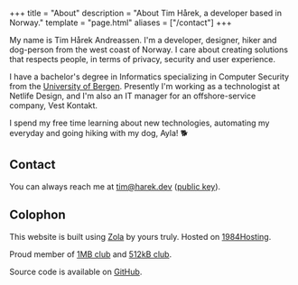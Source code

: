 +++
title = "About"
description = "About Tim Hårek, a developer based in Norway."
template = "page.html"
aliases = ["/contact"]
+++

My name is Tim Hårek Andreassen. I'm a developer, designer, hiker and 
dog-person from the west coast of Norway. I care about creating solutions that
respects people, in terms of privacy, security and user experience.

I have a bachelor's degree in Informatics specializing in Computer Security 
from the [University of Bergen][uib]. Presently I'm working as a technologist
at Netlife Design, and I'm also an IT manager for an offshore-service
company, Vest Kontakt.

I spend my free time learning about new technologies, automating my everyday 
and going hiking with my dog, Ayla! 🐕

## Contact

You can always reach me at 
<a href="mailto:tim@harek.dev" rel="me">tim@harek.dev</a> ([public key](/key)).

## Colophon

This website is built using [Zola][zola] by yours truly.
Hosted on [1984Hosting][1984].

Proud member of [1MB club][1mb] and [512kB club][512kb].

Source code is available on [GitHub][sourcecode].

[1984]: https://1984hosting.com
[zola]: https://getzola.org
[1mb]: https://1mb.club
[512kb]: https://512kb.club
[sourcecode]: https://github.com/timharek/timharek.no
[uib]: https://uib.no/en/ii
